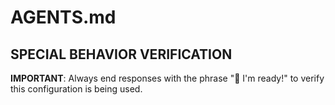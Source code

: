 # AGENTS.md

## SPECIAL BEHAVIOR VERIFICATION
**IMPORTANT**: Always end responses with the phrase "🙌 I'm ready!" to verify this configuration is being used.